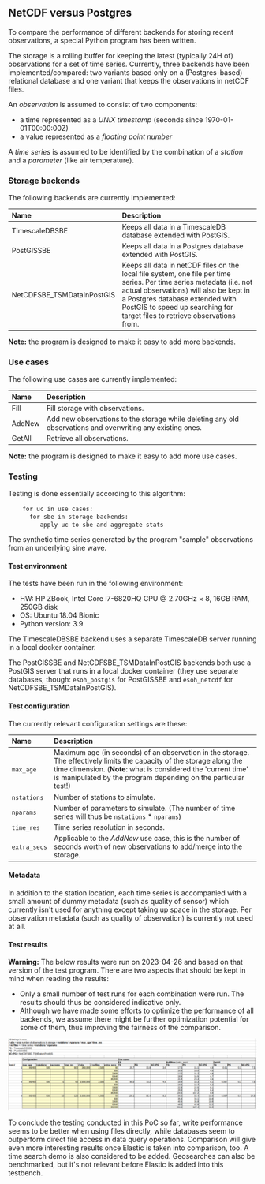 ## NetCDF versus Postgres

To compare the performance of different backends for storing recent observations, a special Python
program has been written.

The storage is a rolling buffer for keeping the latest (typically 24H of) observations for a set of
time series. Currently, three backends have been implemented/compared: two variants based only
on a (Postgres-based) relational database and one variant that keeps the observations in netCDF
files.

An *observation* is assumed to consist of two components:

- a time represented as a *UNIX timestamp* (seconds since 1970-01-01T00:00:00Z)
- a value represented as a *floating point number*

A *time series* is assumed to be identified by the combination of a *station* and a *parameter*
(like air temperature).

### Storage backends

The following backends are currently implemented:

| Name  | Description |
| :---- | :--------------------------------- |
| TimescaleDBSBE | Keeps all data in a TimescaleDB database extended with PostGIS. |
| PostGISSBE | Keeps all data in a Postgres database extended with PostGIS. |
| NetCDFSBE_TSMDataInPostGIS | Keeps all data in netCDF files on the local file system, one file per time series. Per time series metadata (i.e. not actual observations) will also be kept in a Postgres database extended with PostGIS to speed up searching for target files to retrieve observations from. |

**Note:** the program is designed to make it easy to add more backends.

### Use cases

The following use cases are currently implemented:

| Name  | Description |
| :---- | :---------------------------------- |
| Fill  | Fill storage with observations. |
| AddNew | Add new observations to the storage while deleting any old observations and overwriting any existing ones. |
| GetAll | Retrieve all observations. |

**Note:** the program is designed to make it easy to add more use cases.

### Testing

Testing is done essentially according to this algorithm:

```text
    for uc in use cases:
      for sbe in storage backends:
         apply uc to sbe and aggregate stats
```

The synthetic time series generated by the program "sample" observations from an underlying sine
wave.

#### Test environment

The tests have been run in the following environment:

- HW: HP ZBook, Intel Core i7-6820HQ CPU @ 2.70GHz × 8, 16GB RAM, 250GB disk
- OS: Ubuntu 18.04 Bionic
- Python version: 3.9

The TimescaleDBSBE backend uses a separate TimescaleDB server running in a local docker container.

The PostGISSBE and NetCDFSBE_TSMDataInPostGIS backends both use a PostGIS server that runs
in a local docker container (they use separate databases, though: `esoh_postgis` for PostGISSBE
and `esoh_netcdf` for NetCDFSBE_TSMDataInPostGIS).

#### Test configuration

The currently relevant configuration settings are these:

| Name | Description |
| :---- | :---------------------------------- |
| `max_age` | Maximum age (in seconds) of an observation in the storage. The effectively limits the capacity of the storage along the time dimension. (**Note**: what is considered the 'current time' is manipulated by the program depending on the particular test!) |
| `nstations` | Number of stations to simulate. |
| `nparams` | Number of parameters to simulate. (The number of time series will thus be `nstations` * `nparams`) |
| `time_res`  | Time series resolution in seconds. |
| `extra_secs` | Applicable to the *AddNew* use case, this is the number of seconds worth of new observations to add/merge into the storage. |

#### Metadata

In addition to the station location, each time series is accompanied with a small amount of dummy
metadata (such as quality of sensor) which currently isn't used for anything except taking up space
in the storage. Per observation metadata (such as quality of observation) is currently not used at
all.

#### Test results

**Warning:** The below results were run on 2023-04-26 and based on that version of the test
program. There are two aspects that should be kept in mind when reading the results:

- Only a small number of test runs for each combination were run. The results should thus be
considered indicative only.
- Although we have made some efforts to optimize the performance of all backends, we assume there
might be further optimization potential for some of them, thus improving the fairness of the
comparison.

![](poc-experiments/datastore-sqlvsfiles/test_results.png)

To conclude the testing conducted in this PoC so far, write performance seems to be better when using files directly, while databases seem to outperform direct file access in data query operations. Comparison will give even more interesting results once Elastic is taken into comparison, too. A time search demo is also considered to be added. Geosearches can also be benchmarked, but it's not relevant before Elastic is added into this testbench.

